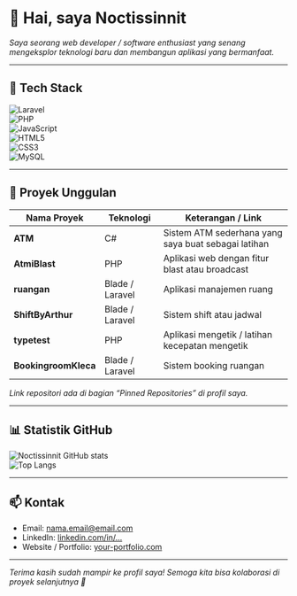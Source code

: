 # 👋 Hai, saya Noctissinnit

_Saya seorang web developer / software enthusiast yang senang mengeksplor teknologi baru dan membangun aplikasi yang bermanfaat._

---

## 🧰 Tech Stack  
![Laravel](https://img.shields.io/badge/-Laravel-F55247?style=for-the-badge&logo=laravel&logoColor=white)  
![PHP](https://img.shields.io/badge/-PHP-777BB4?style=for-the-badge&logo=php&logoColor=white)  
![JavaScript](https://img.shields.io/badge/-JavaScript-F7DF1E?style=for-the-badge&logo=javascript&logoColor=black)  
![HTML5](https://img.shields.io/badge/-HTML5-E34F26?style=for-the-badge&logo=html5&logoColor=white)  
![CSS3](https://img.shields.io/badge/-CSS3-1572B6?style=for-the-badge&logo=css3&logoColor=white)  
![MySQL](https://img.shields.io/badge/-MySQL-00758F?style=for-the-badge&logo=mysql&logoColor=white)

---

## 📌 Proyek Unggulan

| Nama Proyek | Teknologi | Keterangan / Link |
|-------------|-----------|---------------------|
| **ATM** | C# | Sistem ATM sederhana yang saya buat sebagai latihan |
| **AtmiBlast** | PHP | Aplikasi web dengan fitur blast atau broadcast |
| **ruangan** | Blade / Laravel | Aplikasi manajemen ruang |
| **ShiftByArthur** | Blade / Laravel | Sistem shift atau jadwal |
| **typetest** | PHP | Aplikasi mengetik / latihan kecepatan mengetik |
| **BookingroomKleca** | Blade / Laravel | Sistem booking ruangan |

*Link repositori ada di bagian “Pinned Repositories” di profil saya.*  

---

## 📊 Statistik GitHub  
![Noctissinnit GitHub stats](https://github-readme-stats.vercel.app/api?username=Noctissinnit&show_icons=true&theme=radical)  
![Top Langs](https://github-readme-stats.vercel.app/api/top-langs/?username=Noctissinnit&layout=compact&theme=radical)

---

## 📫 Kontak  
- Email: nama.email@email.com  
- LinkedIn: [linkedin.com/in/…](https://linkedin.com)  
- Website / Portfolio: [your-portfolio.com](https://your-portfolio.com)

---

_Terima kasih sudah mampir ke profil saya! Semoga kita bisa kolaborasi di proyek selanjutnya 🚀_  
